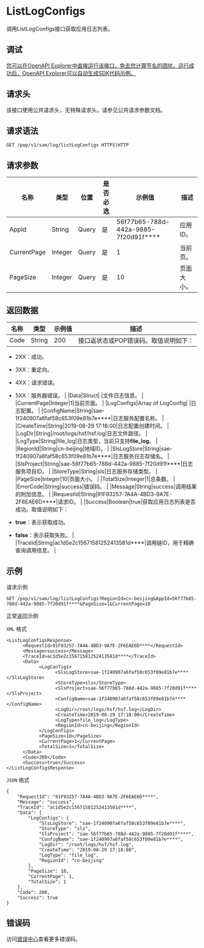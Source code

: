 # ListLogConfigs

调用ListLogConfigs接口获取应用日志列表。

## 调试

[您可以在OpenAPI Explorer中直接运行该接口，免去您计算签名的困扰。运行成功后，OpenAPI Explorer可以自动生成SDK代码示例。](https://api.aliyun.com/#product=sae&api=ListLogConfigs&type=ROA&version=2019-05-06)

## 请求头

该接口使用公共请求头，无特殊请求头。请参见公共请求参数文档。

## 请求语法

```
GET /pop/v1/sam/log/listLogConfigs HTTPS|HTTP
```

## 请求参数

|名称|类型|位置|是否必选|示例值|描述|
|--|--|--|----|---|--|
|AppId|String|Query|是|56f77b65-788d-442a-9885-7f20d91f\*\*\*\*|应用ID。 |
|CurrentPage|Integer|Query|是|1|当前页。 |
|PageSize|Integer|Query|是|10|页面大小。 |

## 返回数据

|名称|类型|示例值|描述|
|--|--|---|--|
|Code|String|200|接口返状态或POP错误码。取值说明如下：

 -   2XX：成功。
-   3XX：重定向。
-   4XX：请求错误。
-   5XX：服务器错误。 |
|Data|Struct| |文件日志信息。 |
|CurrentPage|Integer|1|当前页面。 |
|LogConfigs|Array of LogConfig| |日志配置。 |
|ConfigName|String|sae-1f240907a6faf58c653f09e81b7e\*\*\*\*|日志服务配置名称。 |
|CreateTime|String|2019-08-29 17:18:00|日志配置创建时间。 |
|LogDir|String|/root/logs/hsf/hsf.log|日志文件路径。 |
|LogType|String|file\_log|日志类型，当前只支持**file\_log**。 |
|RegionId|String|cn-beijing|地域ID。 |
|SlsLogStore|String|sae-1f240907a6faf58c653f09e81b7e\*\*\*\*|日志服务日志存储名。 |
|SlsProject|String|sae-56f77b65-788d-442a-9885-7f20d91f\*\*\*\*|日志服务项目ID。 |
|StoreType|String|sls|日志服务存储类型。 |
|PageSize|Integer|10|页面大小。 |
|TotalSize|Integer|1|总条数。 |
|ErrorCode|String|success|错误码。 |
|Message|String|success|调用结果的附加信息。 |
|RequestId|String|91F93257-7A4A-4BD3-9A7E-2F6EAE6D\*\*\*\*|请求ID。 |
|Success|Boolean|true|获取应用日志列表是否成功。取值说明如下：

 -   **true**：表示获取成功。
-   **false**：表示获取失败。 |
|TraceId|String|ac1d5e2c15671581252413581d\*\*\*\*|调用链ID，用于精确查询调用信息。 |

## 示例

请求示例

```
GET /pop/v1/sam/log/listLogConfigs?RegionId=cn-beijing&AppId=56f77b65-788d-442a-9885-7f20d91f****&PageSize=1&CurrentPage=10
```

正常返回示例

`XML` 格式

```
<ListLogConfigsResponse>
      <RequestId>91F93257-7A4A-4BD3-9A7E-2F6EAE6D****</RequestId>
      <Message>success</Message>
      <TraceId>ac1d5e2c15671581252413581d****</TraceId>
      <Data>
            <LogConfigs>
                  <SlsLogStore>sae-1f240907a6faf58c653f09e81b7e****</SlsLogStore>
                  <StoreType>sls</StoreType>
                  <SlsProject>sae-56f77b65-788d-442a-9885-7f20d91f****</SlsProject>
                  <ConfigName>sae-1f240907a6faf58c653f09e81b7e****</ConfigName>
                  <LogDir>/root/logs/hsf/hsf.log</LogDir>
                  <CreateTime>2019-08-29 17:18:00</CreateTime>
                  <LogType>file_log</LogType>
                  <RegionId>cn-beijing</RegionId>
            </LogConfigs>
            <PageSize>10</PageSize>
            <CurrentPage>1</CurrentPage>
            <TotalSize>1</TotalSize>
      </Data>
      <Code>200</Code>
      <Success>true</Success>
</ListLogConfigsResponse>
```

`JSON` 格式

```
{
    "RequestId": "91F93257-7A4A-4BD3-9A7E-2F6EAE6D****",
    "Message": "success",
    "TraceId": "ac1d5e2c15671581252413581d****",
    "Data": {
        "LogConfigs": {
            "SlsLogStore": "sae-1f240907a6faf58c653f09e81b7e****",
            "StoreType": "sls",
            "SlsProject": "sae-56f77b65-788d-442a-9885-7f20d91f****",
            "ConfigName": "sae-1f240907a6faf58c653f09e81b7e****",
            "LogDir": "/root/logs/hsf/hsf.log",
            "CreateTime": "2019-08-29 17:18:00",
            "LogType": "file_log",
            "RegionId": "cn-beijing"
        },
        "PageSize": 10,
        "CurrentPage": 1,
        "TotalSize": 1
    },
    "Code": 200,
    "Success": true
}
```

## 错误码

访问[错误中心](https://error-center.aliyun.com/status/product/sae)查看更多错误码。

